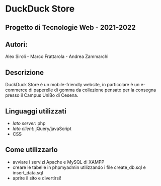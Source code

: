 # DuckDuck Store
## Progetto di Tecnologie Web - 2021-2022
## Autori:
Alex Siroli - Marco Frattarola - Andrea Zammarchi

## Descrizione
DuckDuck Store è un mobile-friendly website, in particolare è un e-commerce di paperelle di gomma da collezione pensato per la consegna presso il Campus UniBo di Cesena.


## Linguaggi utilizzati 
- *lato server:* php
- *lato client:* jQuery/javaScript
- CSS

## Come utilizzarlo
- avviare i servizi Apache e MySQL di XAMPP
- creare le tabelle in phpmyadmin utilizzando i file create_db.sql e insert_data.sql
- aprire il sito e divertirsi!

